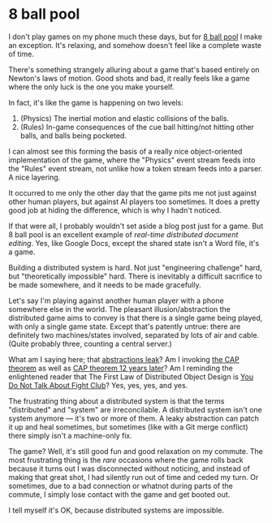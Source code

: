 # 8 ball pool

I don't play games on my phone much these days, but for [8 ball pool](https://cn.bing.com/images/search?q=8+ball+pool+miniclip) I make an exception.
It's relaxing, and somehow doesn't feel like a complete waste of time.

There's something strangely alluring about a game that's based entirely on Newton's laws of motion.
Good shots and bad, it really feels like a game where the only luck is the one you make yourself.

In fact, it's like the game is happening on two levels:

1. (Physics) The inertial motion and elastic collisions of the balls.
2. (Rules) In-game consequences of the cue ball hitting/not hitting other balls, and balls being pocketed.

I can almost see this forming the basis of a really nice object-oriented implementation of the game, where the "Physics" event stream feeds into the "Rules" event stream, not unlike how a token stream feeds into a parser.
A nice layering.

It occurred to me only the other day that the game pits me not just against other human players, but against AI players too sometimes.
It does a pretty good job at hiding the difference, which is why I hadn't noticed.

If that were all, I probably wouldn't set aside a blog post just for a game.
But 8 ball pool is an excellent example of _real-time distributed document editing_.
Yes, like Google Docs, except the shared state isn't a Word file, it's a game.

Building a distributed system is hard.
Not just "engineering challenge" hard, but "theoretically impossible" hard.
There is inevitably a difficult sacrifice to be made somewhere, and it needs to be made gracefully.

Let's say I'm playing against another human player with a phone somewhere else in the world.
The pleasant illusion/abstraction the distributed game aims to convey is that there is a single game being played, with only a single game state.
Except that's patently untrue: there are definitely two machines/states involved, separated by lots of air and cable. (Quite probably three, counting a central server.)

What am I saying here; that [abstractions leak](https://www.joelonsoftware.com/2002/11/11/the-law-of-leaky-abstractions/)?
Am I invoking [the CAP theorem](https://www.ibm.com/cloud/learn/cap-theorem) as well as [CAP theorem 12 years later](https://www.infoq.com/articles/cap-twelve-years-later-how-the-rules-have-changed/)?
Am I reminding the enlightened reader that The First Law of Distributed Object Design is [You Do Not Talk About Fight Club](https://www.martinfowler.com/bliki/FirstLaw.html)?
Yes, yes, yes, and yes.

The frustrating thing about a distributed system is that the terms "distributed" and "system" are irreconcilable.
A distributed system isn't one system anymore &mdash; it's two or more of them.
A leaky abstraction can patch it up and heal sometimes, but sometimes (like with a Git merge conflict) there simply isn't a machine-only fix.

The game?
Well, it's still good fun and good relaxation on my commute.
The most frustrating thing is the _rare_ occasions where the game rolls back because it turns out I was disconnected without noticing, and instead of making that great shot, I had silently run out of time and ceded my turn.
Or sometimes, due to a bad connection or whatnot during parts of the commute, I simply lose contact with the game and get booted out.

I tell myself it's OK, because distributed systems are impossible.

